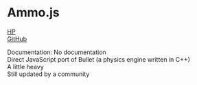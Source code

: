 # Ammo.js

[HP](http://schteppe.github.io/ammo.js-demos/)  
[GitHub](https://github.com/kripken/ammo.js/)

Documentation: No documentation  
Direct JavaScript port of Bullet (a physics engine written in C++)  
A little heavy  
Still updated by a community
